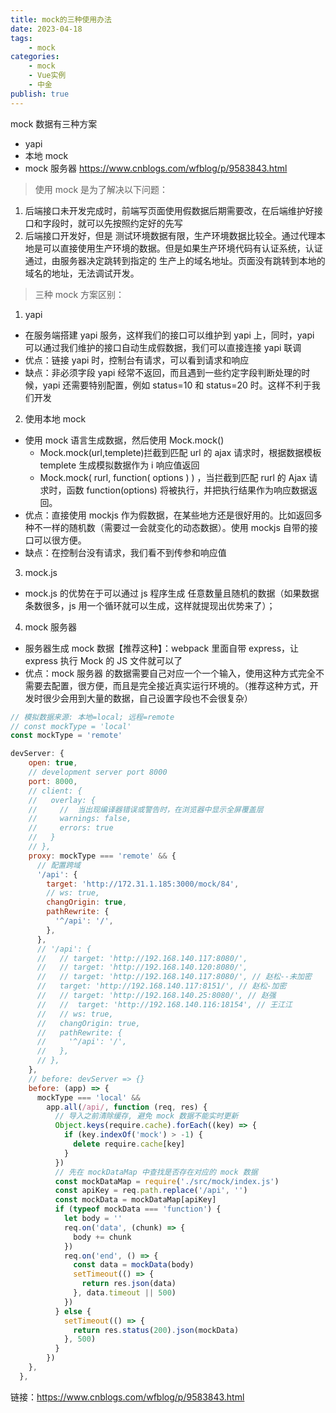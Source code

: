 ```yaml
---
title: mock的三种使用办法
date: 2023-04-18
tags:
    - mock
categories:
    - mock
    - Vue实例
    - 中金
publish: true
---
```


mock 数据有三种方案

-   yapi
-   本地 mock
-   mock 服务器 https://www.cnblogs.com/wfblog/p/9583843.html

> 使用 mock 是为了解决以下问题：

1. 后端接口未开发完成时，前端写页面使用假数据后期需要改，在后端维护好接口和字段时，就可以先按照约定好的先写
2. 后端接口开发好，但是 测试环境数据有限，生产环境数据比较全。通过代理本地是可以直接使用生产环境的数据。但是如果生产环境代码有认证系统，认证通过，由服务器决定跳转到指定的 生产上的域名地址。页面没有跳转到本地的域名的地址，无法调试开发。

> 三种 mock 方案区别：

1. yapi

-   在服务端搭建 yapi 服务，这样我们的接口可以维护到 yapi 上，同时，yapi 可以通过我们维护的接口自动生成假数据，我们可以直接连接 yapi 联调
-   优点：链接 yapi 时，控制台有请求，可以看到请求和响应
-   缺点：非必须字段 yapi 经常不返回，而且遇到一些约定字段判断处理的时候，yapi 还需要特别配置，例如 status=10 和 status=20 时。这样不利于我们开发

2. 使用本地 mock

-   使用 mock 语言生成数据，然后使用 Mock.mock()
    -   Mock.mock(url,templete)拦截到匹配 url 的 ajax 请求时，根据数据模板 templete 生成模拟数据作为 i 响应值返回
    -   Mock.mock( rurl, function( options ) ) ，当拦截到匹配 rurl 的 Ajax 请求时，函数 function(options) 将被执行，并把执行结果作为响应数据返回。
-   优点：直接使用 mockjs 作为假数据，在某些地方还是很好用的。比如返回多种不一样的随机数（需要过一会就变化的动态数据）。使用 mockjs 自带的接口可以很方便。
-   缺点：在控制台没有请求，我们看不到传参和响应值

3. mock.js

-   mock.js 的优势在于可以通过 js 程序生成 任意数量且随机的数据（如果数据条数很多，js 用一个循环就可以生成，这样就提现出优势来了）；

4. mock 服务器

-   服务器生成 mock 数据【推荐这种】：webpack 里面自带 express，让 express 执行 Mock 的 JS 文件就可以了
-   优点：mock 服务器 的数据需要自己对应一个一个输入，使用这种方式完全不需要去配置，很方便，而且是完全接近真实运行环境的。（推荐这种方式，开发时很少会用到大量的数据，自己设置字段也不会很复杂）

```js
// 模拟数据来源: 本地=local; 远程=remote
// const mockType = 'local'
const mockType = 'remote'

devServer: {
    open: true,
    // development server port 8000
    port: 8000,
    // client: {
    //   overlay: {
    //     //  当出现编译器错误或警告时，在浏览器中显示全屏覆盖层
    //     warnings: false,
    //     errors: true
    //   }
    // },
    proxy: mockType === 'remote' && {
      // 配置跨域
      '/api': {
        target: 'http://172.31.1.185:3000/mock/84',
        // ws: true,
        changOrigin: true,
        pathRewrite: {
          '^/api': '/',
        },
      },
      // '/api': {
      //   // target: 'http://192.168.140.117:8080/',
      //   // target: 'http://192.168.140.120:8080/',
      //   // target: 'http://192.168.140.117:8080/', // 赵松--未加密
      //   target: 'http://192.168.140.117:8151/', // 赵松-加密
      //   // target: 'http://192.168.140.25:8080/', // 赵强
      //   //  target: 'http://192.168.140.116:18154', // 王江江
      //   // ws: true,
      //   changOrigin: true,
      //   pathRewrite: {
      //     '^/api': '/',
      //   },
      // },
    },
    // before: devServer => {}
    before: (app) => {
      mockType === 'local' &&
        app.all(/api/, function (req, res) {
          // 导入之前清除缓存, 避免 mock 数据不能实时更新
          Object.keys(require.cache).forEach((key) => {
            if (key.indexOf('mock') > -1) {
              delete require.cache[key]
            }
          })
          // 先在 mockDataMap 中查找是否存在对应的 mock 数据
          const mockDataMap = require('./src/mock/index.js')
          const apiKey = req.path.replace('/api', '')
          const mockData = mockDataMap[apiKey]
          if (typeof mockData === 'function') {
            let body = ''
            req.on('data', (chunk) => {
              body += chunk
            })
            req.on('end', () => {
              const data = mockData(body)
              setTimeout(() => {
                return res.json(data)
              }, data.timeout || 500)
            })
          } else {
            setTimeout(() => {
              return res.status(200).json(mockData)
            }, 500)
          }
        })
    },
  },
```

链接：https://www.cnblogs.com/wfblog/p/9583843.html
